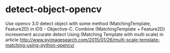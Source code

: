 # detect-object-opencv

Use opencv 3.0 detect object with some method (MatchingTemplate, Feature2D) in iOS - Objective-C.
Combine (MatchingTemplate + Feature2D) incresement accurate detect
Using (Matching Template with multi scale) in article http://www.pyimagesearch.com/2015/01/26/multi-scale-template-matching-using-python-opencv/
